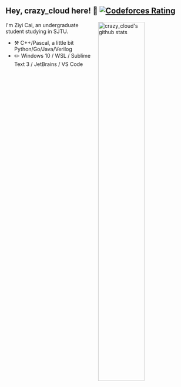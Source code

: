 ## Hey, crazy_cloud here! :wave: [![Codeforces Rating](https://cfrating.ihcr.top/?user=crazy_cloud&style=flat-square)](https://codeforces.com/profile/crazy_cloud)

<img align="right" alt="crazy_cloud's github stats" width="50%" src="https://github-readme-stats.vercel.app/api?username=crazy_cloud&show_icons=true">

I'm Ziyi Cai, an undergraduate student studying in SJTU.

-   :hammer_and_pick: C++/Pascal, a little bit Python/Go/Java/Verilog
-   :pencil2: Windows 10 / WSL / Sublime Text 3 / JetBrains / VS Code
